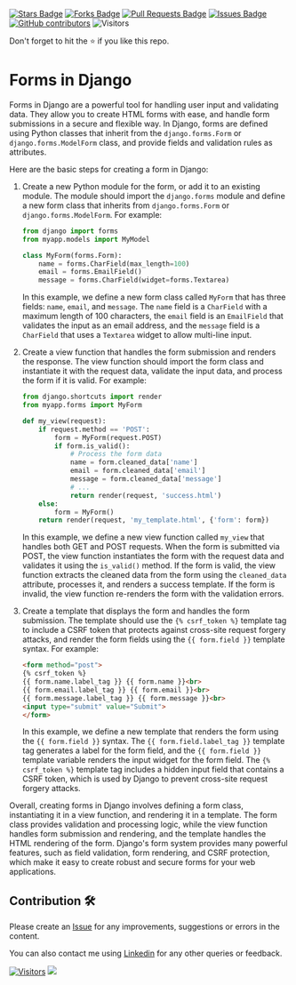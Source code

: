 <a href="https://github.com/drshahizan/learn-django/stargazers"><img src="https://img.shields.io/github/stars/drshahizan/learn-django" alt="Stars Badge"/></a>
<a href="https://github.com/drshahizan/learn-django/network/members"><img src="https://img.shields.io/github/forks/drshahizan/learn-django" alt="Forks Badge"/></a>
<a href="https://github.com/drshahizan/learn-django/pulls"><img src="https://img.shields.io/github/issues-pr/drshahizan/learn-django" alt="Pull Requests Badge"/></a>
<a href="https://github.com/drshahizan/learn-django/issues"><img src="https://img.shields.io/github/issues/drshahizan/learn-django" alt="Issues Badge"/></a>
<a href="https://github.com/drshahizan/learn-django/graphs/contributors"><img alt="GitHub contributors" src="https://img.shields.io/github/contributors/drshahizan/learn-django?color=2b9348"></a>
![Visitors](https://api.visitorbadge.io/api/visitors?path=https%3A%2F%2Fgithub.com%2Fdrshahizan%2Flearn-django&labelColor=%23d9e3f0&countColor=%23697689&style=flat)

Don't forget to hit the :star: if you like this repo.

# Forms in Django

Forms in Django are a powerful tool for handling user input and validating data. They allow you to create HTML forms with ease, and handle form submissions in a secure and flexible way. In Django, forms are defined using Python classes that inherit from the `django.forms.Form` or `django.forms.ModelForm` class, and provide fields and validation rules as attributes.

Here are the basic steps for creating a form in Django:

1. Create a new Python module for the form, or add it to an existing module. The module should import the `django.forms` module and define a new form class that inherits from `django.forms.Form` or `django.forms.ModelForm`. For example:

   ```python
   from django import forms
   from myapp.models import MyModel
   
   class MyForm(forms.Form):
       name = forms.CharField(max_length=100)
       email = forms.EmailField()
       message = forms.CharField(widget=forms.Textarea)
   ```

   In this example, we define a new form class called `MyForm` that has three fields: `name`, `email`, and `message`. The `name` field is a `CharField` with a maximum length of 100 characters, the `email` field is an `EmailField` that validates the input as an email address, and the `message` field is a `CharField` that uses a `Textarea` widget to allow multi-line input.

2. Create a view function that handles the form submission and renders the response. The view function should import the form class and instantiate it with the request data, validate the input data, and process the form if it is valid. For example:

   ```python
   from django.shortcuts import render
   from myapp.forms import MyForm
   
   def my_view(request):
       if request.method == 'POST':
           form = MyForm(request.POST)
           if form.is_valid():
               # Process the form data
               name = form.cleaned_data['name']
               email = form.cleaned_data['email']
               message = form.cleaned_data['message']
               # ...
               return render(request, 'success.html')
       else:
           form = MyForm()
       return render(request, 'my_template.html', {'form': form})
   ```

   In this example, we define a new view function called `my_view` that handles both GET and POST requests. When the form is submitted via POST, the view function instantiates the form with the request data and validates it using the `is_valid()` method. If the form is valid, the view function extracts the cleaned data from the form using the `cleaned_data` attribute, processes it, and renders a success template. If the form is invalid, the view function re-renders the form with the validation errors.

3. Create a template that displays the form and handles the form submission. The template should use the `{% csrf_token %}` template tag to include a CSRF token that protects against cross-site request forgery attacks, and render the form fields using the `{{ form.field }}` template syntax. For example:

   ```html
   <form method="post">
   {% csrf_token %}
   {{ form.name.label_tag }} {{ form.name }}<br>
   {{ form.email.label_tag }} {{ form.email }}<br>
   {{ form.message.label_tag }} {{ form.message }}<br>
   <input type="submit" value="Submit">
   </form>
   ```

   In this example, we define a new template that renders the form using the `{{ form.field }}` syntax. The `{{ form.field.label_tag }}` template tag generates a label for the form field, and the `{{ form.field }}` template variable renders the input widget for the form field. The `{% csrf_token %}` template tag includes a hidden input field that contains a CSRF token, which is used by Django to prevent cross-site request forgery attacks.

Overall, creating forms in Django involves defining a form class, instantiating it in a view function, and rendering it in a template. The form class provides validation and processing logic, while the view function handles form submission and rendering, and the template handles the HTML rendering of the form. Django's form system provides many powerful features, such as field validation, form rendering, and CSRF protection, which make it easy to create robust and secure forms for your web applications.

## Contribution 🛠️
Please create an [Issue](https://github.com/drshahizan/learn-django/issues) for any improvements, suggestions or errors in the content.

You can also contact me using [Linkedin](https://www.linkedin.com/in/drshahizan/) for any other queries or feedback.

[![Visitors](https://api.visitorbadge.io/api/visitors?path=https%3A%2F%2Fgithub.com%2Fdrshahizan&labelColor=%23697689&countColor=%23555555&style=plastic)](https://visitorbadge.io/status?path=https%3A%2F%2Fgithub.com%2Fdrshahizan)
![](https://hit.yhype.me/github/profile?user_id=81284918)

